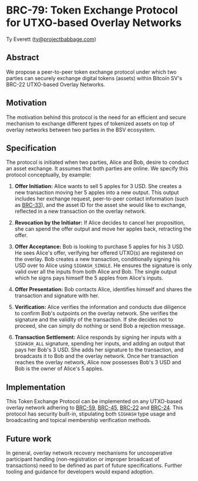 # BRC-79: Token Exchange Protocol for UTXO-based Overlay Networks

Ty Everett (ty@projectbabbage.com)

## Abstract

We propose a peer-to-peer token exchange protocol under which two parties can securely exchange digital tokens (assets) within Bitcoin SV's BRC-22 UTXO-based Overlay Networks.

## Motivation

The motivation behind this protocol is the need for an efficient and secure mechanism to exchange different types of tokenized assets on top of overlay networks between two parties in the BSV ecosystem.

## Specification

The protocol is initiated when two parties, Alice and Bob, desire to conduct an asset exchange. It assumes that both parties are online. We specify this protocol conceptually, by example:

1. **Offer Initiation:** Alice wants to sell 5 apples for 3 USD. She creates a new transaction moving her 5 apples into a new output. This output includes her exchange request, peer-to-peer contact information (such as [BRC-33](../peer-to-peer/0033.md)), and the asset ID for the asset she would like to exchange, reflected in a new transaction on the overlay network.

2. **Revocation by the Initiator:** If Alice decides to cancel her proposition, she can spend the offer output and move her apples back, retracting the offer.

3. **Offer Acceptance:** Bob is looking to purchase 5 apples for his 3 USD. He sees Alice's offer, verifying her offered UTXO(s) are registered on the overlay. Bob creates a new transaction, conditionally signing his USD over to Alice using `SIGHASH_SINGLE`. He ensures the signature is only valid over all the inputs from both Alice and Bob. The single output which he signs pays himself the 5 apples from Alice's inputs.

4. **Offer Presentation:** Bob contacts Alice, identifies himself and shares the transaction and signature with her.

5. **Verification:** Alice verifies the information and conducts due diligence to confirm Bob's outpoints on the overlay network. She verifies the signature and the validity of the transaction. If she decides not to proceed, she can simply do nothing or send Bob a rejection message.

6. **Transaction Settlement:** Alice responds by signing her inputs with a `SIGHASH_ALL` signature, spending her inputs, and adding an output that pays her Bob's 3 USD. She adds her signature to the transaction, and broadcasts it to Bob and the overlay network. Once her transaction reaches the overlay network, Alice now possesses Bob's 3 USD and Bob is the owner of Alice's 5 apples.

## Implementation

This Token Exchange Protocol can be implemented on any UTXO-based overlay network adhering to [BRC-59](../opinions/0059.md), [BRC-45](./0045.md), [BRC-22](../overlays/0022.md) and [BRC-24](../overlays/0024.md). This protocol has security built-in, stipulating both `SIGHASH` type usage and broadcasting and topical membership verification methods.

## Future work

In general, overlay network recovery mechanisms for uncooperative participant handling (non-registration or improper broadcast of transactions) need to be defined as part of future specifications. Further tooling and guidance for developers would expand adoption.